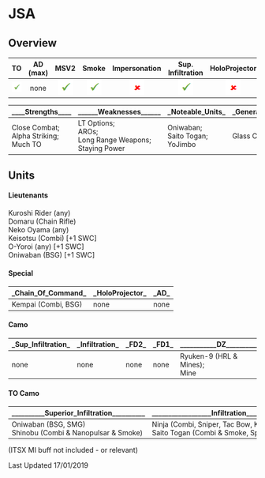 # JSA

## Overview

| TO | AD (max) | MSV2 | Smoke | Impersonation | Sup. Infiltration | HoloProjector | TAGs | Strategos (max) |
|:--:|:--------:|:----:|:-----:|:-------------:|:-----------------:|:-------------:|:----:|:---------------:|
| ![tick](/images/tick.png "Yes") | none | ![tick](/images/tick.png "Yes") | ![tick](/images/tick.png "Yes") | ![cross](/images/cross.png "No") | ![tick](/images/tick.png "Yes") | ![cross](/images/cross.png "No") | ![tick](/images/tick.png "Yes") | none |

| \_\_\_\_Strengths\_\_\_\_	| \_\_\_\_\_\_Weaknesses\_\_\_\_\_\_ | \_Noteable_Units\_ | \_General_Notes\_ |
|--|--|--|--|
| Close Combat;<br>Alpha Striking;<br>Much TO | LT Options;<br>AROs;<br>Long Range Weapons;<br>Staying Power | Oniwaban;<br>Saito Togan;<br>YoJimbo | Glass Cannon |

## Units

#### Lieutenants
Kuroshi Rider (any)  
Domaru (Chain Rifle)  
Neko Oyama (any)  
Keisotsu (Combi) [+1 SWC]  
O-Yoroi (any) [+1 SWC]  
Oniwaban (BSG) [+1 SWC]

#### Special

| \_Chain_Of_Command\_ | \_HoloProjector\_ | \_AD\_ |
|--|--|--|
| Kempai (Combi, BSG) | none | none |

#### Camo

| \_Sup_Infiltration\_ | \_Infiltration\_ | \_FD2\_ |	\_FD1\_ | \_\_\_\_\_\_\_\_\_\_\_DZ\_\_\_\_\_\_\_\_\_\_\_ |
|--|--|--|--|--|
| none | none | none | none | Ryuken-9 (HRL & Mines);<br>Mine |


#### TO Camo

| \_\_\_\_\_\_\_\_\_\_Superior_Infiltration\_\_\_\_\_\_\_\_\_\_ | \_\_\_\_\_\_\_\_\_\_\_\_\_\_\_\_\_\_Infiltration\_\_\_\_\_\_\_\_\_\_\_\_\_\_\_\_\_\_ | \_FD2\_ |	\_FD1\_ | \_DZ\_ |
|--|--|--|--|--|
| Oniwaban (BSG, SMG)<br>Shinobu (Combi & Nanopulsar & Smoke) | Ninja (Combi, Sniper, Tac Bow, KHD, AHD, FO)<br>Saito Togan (Combi & Smoke, Specialist) | none | none | none |

(ITSX MI buff not included - or relevant)

Last Updated 17/01/2019

